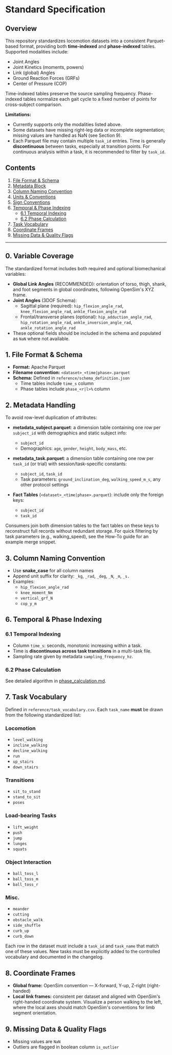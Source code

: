# Standard Specification

## Overview
This repository standardizes locomotion datasets into a consistent Parquet-based format, providing both **time-indexed** and **phase-indexed** tables. Supported modalities include:
- Joint Angles
- Joint Kinetics (moments, powers)
- Link (global) Angles
- Ground Reaction Forces (GRFs)
- Center of Pressure (COP)

Time-indexed tables preserve the source sampling frequency. Phase-indexed tables normalize each gait cycle to a fixed number of points for cross-subject comparison.

**Limitations:**
- Currently supports only the modalities listed above.
- Some datasets have missing right-leg data or incomplete segmentation; missing values are handled as NaN (see Section 9).
- Each Parquet file may contain multiple `task_id` entries. Time is generally **discontinuous** between tasks, especially at transition points. For continuous analysis within a task, it is recommended to filter by `task_id`.

## Contents
1. [File Format & Schema](#file-format--schema)
2. [Metadata Block](#metadata-block)
3. [Column Naming Convention](#column-naming-convention)
4. [Units & Conventions](units_and_conventions.md)
5. [Sign Conventions](sign_conventions.md)
6. [Temporal & Phase Indexing](#temporal--phase-indexing)
   - [6.1 Temporal Indexing](#temporal-indexing)
   - [6.2 Phase Calculation](phase_calculation.md)
7. [Task Vocabulary](#task-vocabulary)
8. [Coordinate Frames](#coordinate-frames)
9. [Missing Data & Quality Flags](#missing-data--quality-flags)

---

## 0. Variable Coverage

The standardized format includes both required and optional biomechanical variables:

- **Global Link Angles** (RECOMMENDED): orientation of torso, thigh, shank, and foot segments in global coordinates, following OpenSim's XYZ frame.
- **Joint Angles** (3DOF Schema):
  - Sagittal plane (required): `hip_flexion_angle_rad`, `knee_flexion_angle_rad`, `ankle_flexion_angle_rad`
  - Frontal/transverse planes (optional): `hip_adduction_angle_rad`, `hip_rotation_angle_rad`, `ankle_inversion_angle_rad`, `ankle_rotation_angle_rad`
- These optional fields should be included in the schema and populated as `NaN` where not available.

## 1. File Format & Schema
- **Format:** Apache Parquet
- **Filename convention:** `<dataset>_<time|phase>.parquet`
- **Schema:** Defined in `reference/schema_definition.json`
  - Time tables include `time_s` column
  - Phase tables include `phase_<r|l>%` column

## 2. Metadata Handling

To avoid row-level duplication of attributes:

- **metadata_subject.parquet**: a dimension table containing one row per `subject_id` with demographics and static subject info:
  - `subject_id`
  - Demographics: `age`, `gender`, `height`, `body_mass`, etc.

- **metadata_task.parquet**: a dimension table containing one row per `task_id` (or trial) with session/task-specific constants:
  - `subject_id`, `task_id`
  - Task parameters: `ground_inclination_deg`, `walking_speed_m_s`, any other protocol settings

- **Fact Tables** (`<dataset>_<time|phase>.parquet`): include only the foreign keys:
  - `subject_id`
  - `task_id`

Consumers join both dimension tables to the fact tables on these keys to reconstruct full records without redundant storage. For quick filtering by task parameters (e.g., walking_speed), see the How-To guide for an example merge snippet.

## 3. Column Naming Convention
- Use **snake_case** for all column names
- Append unit suffix for clarity: `_kg`, `_rad`, `_deg`, `_N`, `_m`, `_s.`
- Examples:
  - `hip_flexion_angle_rad`
  - `knee_moment_Nm`
  - `vertical_grf_N`
  - `cop_y_m`

## 6. Temporal & Phase Indexing
### 6.1 Temporal Indexing
- Column `time_s`: seconds, monotonic increasing within a task.
- Time is **discontinuous across task transitions** in a multi-task file.
- Sampling rate given by metadata `sampling_frequency_hz`.

### 6.2 Phase Calculation
See detailed algorithm in [phase_calculation.md](phase_calculation.md).

## 7. Task Vocabulary

Defined in `reference/task_vocabulary.csv`. Each `task_name` **must** be drawn from the following standardized list:

### Locomotion
- `level_walking`
- `incline_walking`
- `decline_walking`
- `run`
- `up_stairs`
- `down_stairs`

### Transitions
- `sit_to_stand`
- `stand_to_sit`
- `poses`

### Load-bearing Tasks
- `lift_weight`
- `push`
- `jump`
- `lunges`
- `squats`

### Object Interaction
- `ball_toss_l`
- `ball_toss_m`
- `ball_toss_r`

### Misc. 
- `meander`
- `cutting`
- `obstacle_walk`
- `side_shuffle`
- `curb_up`
- `curb_down`

Each row in the dataset must include a `task_id` and `task_name` that match one of these values. New tasks must be explicitly added to the controlled vocabulary and documented in the changelog.

## 8. Coordinate Frames

- **Global frame:** OpenSim convention — X-forward, Y-up, Z-right (right-handed)
- **Local link frames:** consistent per dataset and aligned with OpenSim's right-handed coordinate system. Visualize a person walking to the left, where the local axes should match OpenSim's conventions for limb segment orientation.

## 9. Missing Data & Quality Flags

- Missing values are `NaN`
- Outliers are flagged in boolean column `is_outlier`
